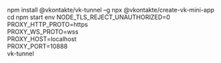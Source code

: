 npm install @vkontakte/vk-tunnel –g
npx @vkontakte/create-vk-mini-app <zoomagasin>
cd <zoomagasin>
npm start
env NODE_TLS_REJECT_UNAUTHORIZED=0 \
PROXY_HTTP_PROTO=https \
PROXY_WS_PROTO=wss \
PROXY_HOST=localhost \
PROXY_PORT=10888 \
vk-tunnel
